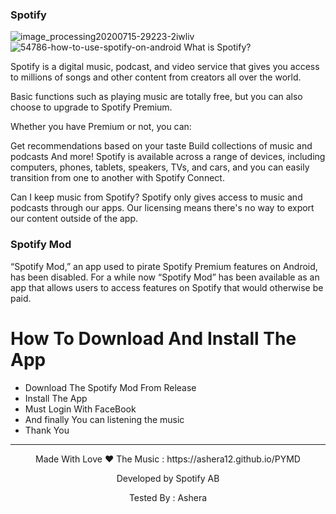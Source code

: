 
### Spotify
![image_processing20200715-29223-2iwliv](https://github.com/user-attachments/assets/9ad28384-18b1-4edf-9f8d-62343db4b549)
![54786-how-to-use-spotify-on-android](https://github.com/user-attachments/assets/f31fe23a-ce77-4425-8fbe-480b61c4ec99)
What is Spotify?

Spotify is a digital music, podcast, and video service that gives you access to millions of songs and other content from creators all over the world.

Basic functions such as playing music are totally free, but you can also choose to upgrade to Spotify Premium.

Whether you have Premium or not, you can:

Get recommendations based on your taste
Build collections of music and podcasts
And more!
Spotify is available across a range of devices, including computers, phones, tablets, speakers, TVs, and cars, and you can easily transition from one to another with Spotify Connect.

Can I keep music from Spotify?
Spotify only gives access to music and podcasts through our apps. Our licensing means there's no way to export our content outside of the app.

### Spotify Mod

“Spotify Mod,” an app used to pirate Spotify Premium features on Android, has been disabled. For a while now “Spotify Mod” has been available as an app that allows users to access features on Spotify that would otherwise be paid.

# How To Download And Install The App

<ul>
  <li>Download The Spotify Mod From Release </li>
  <li>Install The App</li>
  <li>Must Login With FaceBook</li>
  <li>And finally You can listening the music</li>
  <li>Thank You</li>
  
</ul>

---
<div align="center">
Made With Love ❤️
The Music : https://ashera12.github.io/PYMD

Developed by
Spotify AB

Tested By : Ashera

<div>


